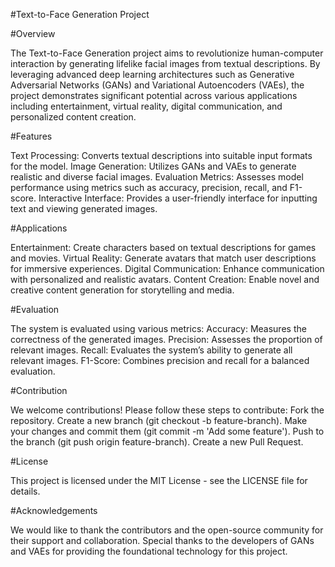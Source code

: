 #Text-to-Face Generation Project 

#Overview 

The Text-to-Face Generation project aims to revolutionize human-computer interaction by generating lifelike facial images from textual descriptions. By leveraging advanced deep learning architectures such as Generative Adversarial Networks (GANs) and Variational Autoencoders (VAEs), the project demonstrates significant potential across various applications including entertainment, virtual reality, digital communication, and personalized content creation. 

#Features 

Text Processing: Converts textual descriptions into suitable input formats for the model. 
Image Generation: Utilizes GANs and VAEs to generate realistic and diverse facial images. 
Evaluation Metrics: Assesses model performance using metrics such as accuracy, precision, recall, and F1-score. 
Interactive Interface: Provides a user-friendly interface for inputting text and viewing generated images. 

#Applications

Entertainment: Create characters based on textual descriptions for games and movies. 
Virtual Reality: Generate avatars that match user descriptions for immersive experiences. 
Digital Communication: Enhance communication with personalized and realistic avatars. 
Content Creation: Enable novel and creative content generation for storytelling and media. 

#Evaluation 

The system is evaluated using various metrics: 
Accuracy: Measures the correctness of the generated images. 
Precision: Assesses the proportion of relevant images. 
Recall: Evaluates the system’s ability to generate all relevant images. 
F1-Score: Combines precision and recall for a balanced evaluation. 

#Contribution 

We welcome contributions! Please follow these steps to contribute: 
Fork the repository. Create a new branch (git checkout -b feature-branch). 
Make your changes and commit them (git commit -m 'Add some feature'). 
Push to the branch (git push origin feature-branch). 
Create a new Pull Request. 

#License 

This project is licensed under the MIT License - see the LICENSE file for details. 

#Acknowledgements 

We would like to thank the contributors and the open-source community for their support and collaboration. Special thanks to the developers of GANs and VAEs for providing the foundational technology for this project.

